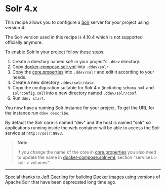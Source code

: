 # Solr 4.x

This recipe allows you to configure a [Solr](https://lucene.apache.org/solr/) server for your project using version 4.

The Solr version used in this recipe is 4.10.4 which is not supported officially anymore.

To enable Solr in your project follow these steps:

1. Create a directory named _solr_ in your project's `.ddev` directory.
1. Copy [docker-compose.solr.yml](docker-compose.solr.yml) into `.ddev\solr`.
1. Copy the [core.properties](core.properties) into `.ddev/solr` and edit it according to your needs.
1. Create a new directory `.ddev/solr/data`.
1. Copy the configuration suitable for Solr 4.x (including `schema.xml` and `solrconfig.xml`) into a new directory named `.ddev/solr/conf`.
1. Run `ddev start`.

You now have a running Solr instance for your project. To get the URL for the instance run `ddev describe`.

By default the Solr core is named "dev" and the host is named "solr" so applications running inside the web container will be able to access the Solr service at `http://solr:8983`.

> **Note**
>
> If you change the name of the core in [core.properties](core.properties) you also need to update the name in [docker-compose.solr.yml](docker-compose.solr.yml), section "services > solr > volumes".

--- 

Special thanks to [Jeff Geerling](https://www.jeffgeerling.com/) for building [Docker images](https://hub.docker.com/r/geerlingguy/solr) using versions of Apache Solr that have been deprecated long time ago.
